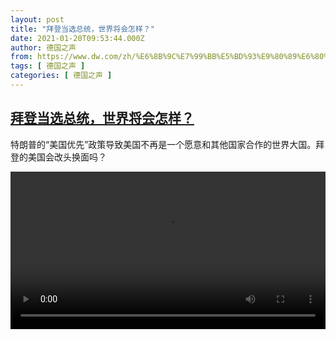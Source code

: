 ```yaml
---
layout: post
title: "拜登当选总统，世界将会怎样？"
date: 2021-01-20T09:53:44.000Z
author: 德国之声
from: https://www.dw.com/zh/%E6%8B%9C%E7%99%BB%E5%BD%93%E9%80%89%E6%80%BB%E7%BB%9F%EF%BC%8C%E4%B8%96%E7%95%8C%E5%B0%86%E4%BC%9A%E6%80%8E%E6%A0%B7%EF%BC%9F/a-55533149
tags: [ 德国之声 ]
categories: [ 德国之声 ]
---
```

<!--1611136424000-->
[拜登当选总统，世界将会怎样？](https://www.dw.com/zh/%E6%8B%9C%E7%99%BB%E5%BD%93%E9%80%89%E6%80%BB%E7%BB%9F%EF%BC%8C%E4%B8%96%E7%95%8C%E5%B0%86%E4%BC%9A%E6%80%8E%E6%A0%B7%EF%BC%9F/a-55533149)
------

<div>
<p>特朗普的“美国优先”政策导致美国不再是一个愿意和其他国家合作的世界大国。拜登的美国会改头换面吗？</small></p><video src="https://tvdownloaddw-a.akamaihd.net/dwtv_video/flv/vdt_zh/2020/bchi201107_001_62d41bidenforeighpolicy_sd_sor.mp4" controls style="width:100%"></video>
</div>
